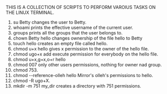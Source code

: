 THIS IS A COLLECTION OF SCRIPTS TO PERFORM VAROIUS TASKS ON THE LINUX TERMINAL.

1. su Betty changes the user to Betty.
2. whoami prints the effective username of the current user.
3. groups prints all the groups that the user belongs to.
4. chown Betty hello changes ownership of the file hello to Betty
5. touch hello creates an empty file called hello.
6. chmod u+x hello gives x permission to the owner of the hello file.
7. chmod ugo+x add execute permission for everybody on the hello file.
8. chmod u+x,g+x,o+r hello
9. chmod 007 only other users permissions, nothing for owner nad group.
10. chmod 753.
11. chmod --reference-olleh hello Mirror's olleh's permissions to hello.
12. chmod -R ugo+X.
13. mkdir -m 751 my_dir creates a directory with 751 permissions.
